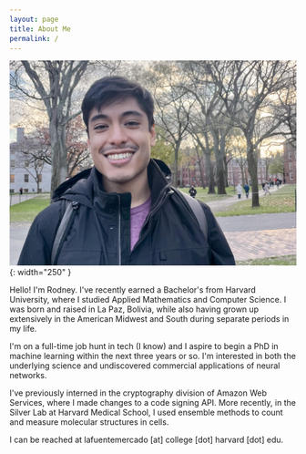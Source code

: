 ```yaml
---
layout: page
title: About Me
permalink: /
---
```


![A picture of me](/assets/mustache.jpg){: width="250" }
<br/>

Hello! I'm Rodney. I've recently earned a Bachelor's from Harvard University, where I studied
Applied Mathematics and Computer Science. I was born and raised in La Paz, Bolivia, while also
having grown up extensively in the American Midwest and South during separate periods in my life. 

I'm on a full-time job hunt in tech (I know) and I aspire to begin a PhD in machine learning within
the next three years or so. I'm interested in both the underlying science and undiscovered
commercial applications of neural networks.

I've previously interned in the cryptography division of Amazon Web Services, where I made changes
to a code signing API. More recently, in the Silver Lab at Harvard Medical School, I used ensemble
methods to count and measure molecular structures in cells. 

I can be reached at lafuentemercado [at] college [dot] harvard [dot] edu.